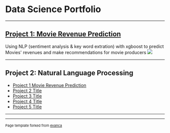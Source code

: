 # Data Science Portfolio

---

## [Project 1: Movie Revenue Prediction](/MovieProject)
Using NLP (sentiment analysis & key word extration) with xgboost to predict Movies' revenues and make recommendations for movie producers
<img src="images/dummy_thumbnail.jpg?raw=true"/>

---

## Project 2: Natural Language Processing

- [Project 1 Movie Revenue Prediction](http://baidu.com/)
- [Project 2 Title](http://example.com/)
- [Project 3 Title](http://example.com/)
- [Project 4 Title](http://example.com/)
- [Project 5 Title](http://example.com/)

---




---
<p style="font-size:11px">Page template forked from <a href="https://github.com/evanca/quick-portfolio">evanca</a></p>
<!-- Remove above link if you don't want to attibute -->

